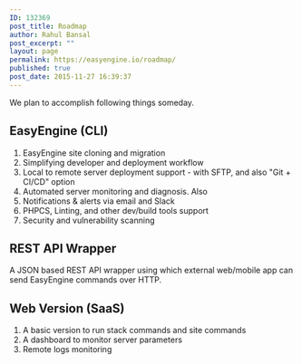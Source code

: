 ```yaml
---
ID: 132369
post_title: Roadmap
author: Rahul Bansal
post_excerpt: ""
layout: page
permalink: https://easyengine.io/roadmap/
published: true
post_date: 2015-11-27 16:39:37
---
```

<!-- wp:paragraph -->
<p>We plan to accomplish following things someday.</p>
<!-- /wp:paragraph -->

<!-- wp:heading -->
<h2>EasyEngine (CLI)</h2>
<!-- /wp:heading -->

<!-- wp:list {"ordered":true} -->
<ol><li>EasyEngine site cloning and migration</li><li>Simplifying developer and deployment workflow</li><li>Local to remote server deployment support - with SFTP, and also "Git + CI/CD" option</li><li>Automated server monitoring and diagnosis. Also</li><li>Notifications &amp; alerts via email and Slack</li><li>PHPCS, Linting, and other dev/build tools support</li><li>Security and vulnerability scanning </li></ol>
<!-- /wp:list -->

<!-- wp:heading -->
<h2>REST API Wrapper</h2>
<!-- /wp:heading -->

<!-- wp:paragraph -->
<p>A JSON based REST API wrapper using which external web/mobile app can send EasyEngine commands over HTTP.</p>
<!-- /wp:paragraph -->

<!-- wp:heading -->
<h2>Web Version (SaaS)</h2>
<!-- /wp:heading -->

<!-- wp:list {"ordered":true} -->
<ol><li>A basic version to&nbsp;run stack commands and site commands</li><li>A dashboard to monitor server parameters</li><li>Remote logs monitoring</li></ol>
<!-- /wp:list -->